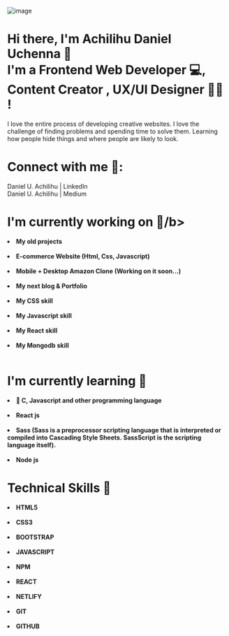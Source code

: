 ![image](https://avatars.githubusercontent.com/u/107114779?v=4)



<h1> Hi there, I'm <b>Achilihu Daniel Uchenna</b> 👋 </br> 
I'm a Frontend Web Developer 💻, Content Creator , UX/UI Designer 👩‍💻 ! </h1>

I love the entire process of developing creative websites. I love the challenge of finding problems and spending time to solve them. Learning how people hide things and where people are likely to look.

<h1><b>Connect with me 🤝:</b> </h1>
Daniel U. Achilihu | LinkedIn </br>
Daniel U. Achilihu | Medium </br>


 <h1><b>I'm currently working on 🔭/b> </h1>
<li>My old projects </li> </br>
<li>E-commerce Website (Html, Css, Javascript) </li>  </br>
<li>Mobile + Desktop Amazon Clone (Working on it soon...) </li> </br>
<li>My next blog & Portfolio </li>  </br>
<li>My CSS skill </li>  </br>
<li>My Javascript skill </li> </br>
<li>My React skill </li> </br>
<li>My Mongodb skill </li> </br>



<h1> <b> I'm currently learning 🌱</b></h1>
<li>📱 C, Javascript and other programming language  </li> </br>
<li>React js </li>  </br>
<li>Sass (Sass is a preprocessor scripting language that is interpreted or compiled into Cascading Style Sheets. SassScript is the scripting language itself). </li> </br> 
<li>Node js </li> 

<h1> <b>Technical Skills 💼 </b> </h1>
<li>HTML5 </li></br>
<li>CSS3</li> </br>
<li>BOOTSTRAP</li> </br>
<li>JAVASCRIPT </li>  </br>
<li>NPM </li> </br>
<li>REACT</li> </br>
<li>NETLIFY </li> </br>
<li>GIT </li> </br>
<li>GITHUB </li> </br>
